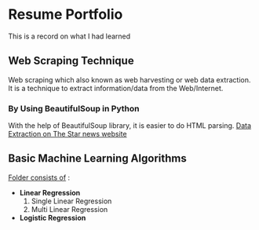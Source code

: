 # Resume Portfolio
This is a record on what I had learned

## Web Scraping Technique

Web scraping which also known as web harvesting or web data extraction. It is a technique to extract information/data from the Web/Internet.


### By Using BeautifulSoup in Python

With the help of BeautifulSoup library, it is easier to do HTML parsing. [Data Extraction on The Star news website](https://colab.research.google.com/github/yuki1412/self_learning/blob/master/Web_Scraping_using_BeautifulSoup.ipynb)

## Basic Machine Learning Algorithms

[Folder consists of](https://github.com/yuki1412/self_learning/tree/master/Basic%20Machine%20Learning%20Algorithms) :
* **Linear Regression**
  1. Single Linear Regression
  2. Multi Linear Regression
* **Logistic Regression**
